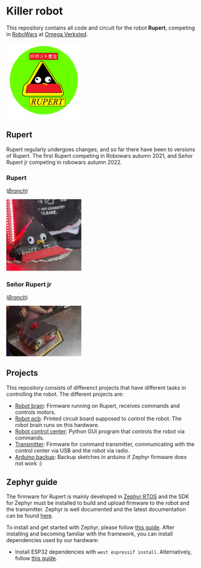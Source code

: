 # Killer robot
This repository contains all code and circuit for the robot **Rupert**, competing in [RoboWars](https://omegav.no/robotkrig) at [Omega Verksted](https://omegav.no/).

<img rupert_logo src=./images/rupert_logo.png width=200>

## Rupert
Rupert regularly undergoes changes, and so far there have been to versions of Rupert. The first Rupert competing in Robowars autumn 2021, and Señor Rupert jr competing in robowars autumn 2022.

### Rupert
(*[Branch](https://github.com/schimen/killer-robot/tree/rupert-h2021)*)

<img rupert_logo src=./images/rupert.jpg width=200>

### Señor Rupert jr
(*[Branch](https://github.com/schimen/killer-robot/tree/rupert-h2022)*)

<img rupert_logo src=./images/senor_rupert.jpg width=200>

## Projects
This repository consists of differenct projects that have different tasks in controlling the robot.
The different projects are:
- [Robot brain](./robot-brain/): Firmware running on Rupert, receives commands and controls motors.
- [Robot pcb](./robot-pcb/): Printed circuit board supposed to control the robot. The robot brain runs on this hardware.
- [Robot control center](./robot-control-center/): Python GUI program that controls the robot via commands.
- [Transmitter](./transmitter): Firmware for command transmitter, communicating with the control center via USB and the robot via radio.
- [Arduino backup](./arduino-backup/): Backup sketches in arduino if Zephyr firmware does not work :)

## Zephyr guide
The firmware for Rupert is mainly developed in [Zephyr RTOS](https://www.zephyrproject.org/) and the SDK for Zephyr must be installed to build and upload firmware to the robot and the transmitter.
Zephyr is well documented and the latest documentation can be found [here](https://docs.zephyrproject.org/latest/index.html).

To install and get started with Zephyr, please follow [this guide](https://docs.zephyrproject.org/latest/develop/getting_started/index.html).
After installing and becoming familiar with the framework, you can install dependencies used by our hardware:
- Install ESP32 dependencies with `west espressif install`. Alternatively, follow [this guide](https://www.zephyrproject.org/zephyr-rtos-on-esp32/).


